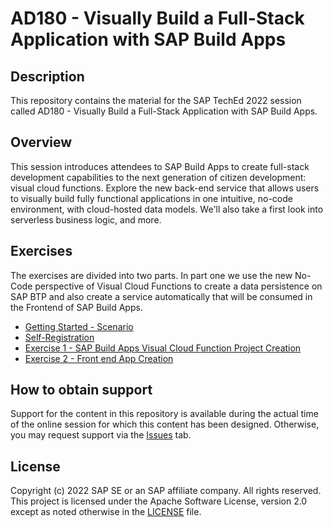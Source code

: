 # AD180 - Visually Build a Full-Stack Application with SAP Build Apps

## Description

This repository contains the material for the SAP TechEd 2022 session called AD180 - Visually Build a Full-Stack Application with SAP Build Apps.  

## Overview

This session introduces attendees to SAP Build Apps to create full-stack development capabilities to the next generation of citizen development: visual cloud functions. Explore the new back-end service that allows users to visually build fully functional applications in one intuitive, no-code environment, with cloud-hosted data models. We'll also take a first look into serverless business logic, and more.

## Exercises

The exercises are divided into two parts. In part one we use the new No-Code perspective of Visual Cloud Functions to create a data persistence on SAP BTP and also create a service automatically that will be consumed in the Frontend of SAP Build Apps.



- [Getting Started - Scenario](exercises/0_Introduction/)
- [Self-Registration](exercises/1_Self-Registration/)
- [Exercise 1 - SAP Build Apps Visual Cloud Function Project Creation](exercises/Exercise_1/)
- [Exercise 2 - Front end App Creation](exercises/Exercise_2/)
   

## How to obtain support

Support for the content in this repository is available during the actual time of the online session for which this content has been designed. Otherwise, you may request support via the [Issues](../../issues) tab.

## License
Copyright (c) 2022 SAP SE or an SAP affiliate company. All rights reserved. This project is licensed under the Apache Software License, version 2.0 except as noted otherwise in the [LICENSE](LICENSES/Apache-2.0.txt) file.
